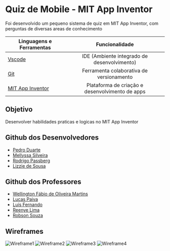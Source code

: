 # Quiz de Mobile - MIT App Inventor

Foi desenvolvido um pequeno sistema de quiz em MIT App Inventor, com perguntas de diversas areas de conhecimento

| Linguagens e Ferramentas  | Funcionalidade |
| ------------- |:-------------:|
| [Vscode](https://code.visualstudio.com/)    | IDE (Ambiente integrado de desenvolvimento) |
| [Git](https://git-scm.com/downloads)    | Ferramenta colaborativa de versionamento |
| [MIT App Inventor](https://appinventor.mit.edu/)    | Plataforma de criação e desenvolvimento de apps |

## Objetivo

Desenvolver habilidades praticas e logicas no MIT App Inventor

## Github dos Desenvolvedores

* [Pedro Duarte](https://github.com/PedroDNRusso)
* [Mellyssa Silveira](https://github.com/mellyssaS)
* [Rodrigo Passberg](https://github.com/RodrigoPassberg)
* [Lizzie de Sousa](https://github.com/BigLizziee)

## Github dos Professores

* [Wellington Fábio de Oliveira Martins](https://github.com/wellifabio)
* [Lucas Paiva](https://github.com/lucasPaiva00)
* [Luís Fernando](https://github.com/luisfernandospoljaric)
* [Reenye Lima](https://github.com/ReenyeLima)
* [Robson Souza](https://github.com/robsonbsouzaa)

## Wireframes

![Wireframe1](./img/Wireframe01.jpeg)
![Wireframe2](./img/Wireframe02.jpeg)
![Wireframe3](./img/Wireframe03.jpeg)
![Wireframe4](./img/Wireframe04.png)